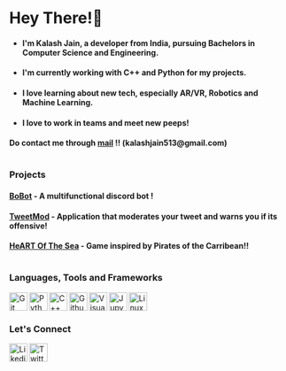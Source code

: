 # Hey There!👋

- <h4>I'm <strong>Kalash Jain</strong>, a developer from India, pursuing <strong>Bachelors in Computer Science and Engineering</strong>.</h4>
- <h4>I'm currently working with <strong>C++ and Python</strong> for my projects. </h4>
- <h4>I love learning about new tech, especially <strong>AR/VR, Robotics and Machine Learning.</strong></h4>
- <h4>I love to work in teams and meet new peeps!</h4>
<h4><strong>Do contact me through <a href = "https://mail.google.com/mail/?view=cm&fs=1&tf=1&to=kalashjain513@gmail.com">mail</a> !! (kalashjain513@gmail.com)</strong></h4>

#

### Projects
<h4><a href = "https://github.com/kalashjain23/BoBot">BoBot</a> - A multifunctional discord bot !</h4>
<h4><a href = "https://github.com/kalashjain23/TweetMod">TweetMod</a> - Application that moderates your tweet and warns you if its offensive!</h4>
<h4><a href = "https://github.com/kalashjain23/HeART-of-the-Sea">HeART Of The Sea</a> - Game inspired by Pirates of the Carribean!!</h4>


#

### Languages, Tools and Frameworks
[<img align = "left" alt = "Git" width = "33px" src = "https://img.icons8.com/color/344/git.png" />][git]
[<img align = "left" alt = "Python" width = "33px" src = "https://cdn-icons-png.flaticon.com/512/5968/5968350.png" />][python]
[<img align = "left" alt = "C++" width = "33px" src = "https://cdn-icons-png.flaticon.com/512/6132/6132222.png" />][cpp]
[<img align = "left" alt = "Github" width = "33px" src = "https://cdn-icons-png.flaticon.com/512/1051/1051275.png" />][github]
[<img align = "left" alt = "Visual Studio Code" width = "33px" src = "https://img.icons8.com/fluency/344/visual-studio-code-2019.png" />][vscode]
[<img align = "left" alt = "Jupyter Notebook" width = "33px" src = "https://cdn.icon-icons.com/icons2/2667/PNG/512/jupyter_app_icon_161280.png" />][jupyter]
[<img align = "left" alt = "Linux" width = "33px" src = "https://img.icons8.com/color/344/linux--v1.png" />][linux]<br>

[git]: https://img.icons8.com/color/344/git.png
[python]: https://cdn-icons-png.flaticon.com/512/5968/5968350.png
[cpp]: https://cdn-icons-png.flaticon.com/512/6132/6132222.png
[github]: https://cdn-icons-png.flaticon.com/512/1051/1051275.png
[vscode]: https://img.icons8.com/fluency/344/visual-studio-code-2019.png
[linux]: https://img.icons8.com/color/344/linux--v1.png
[jupyter]: https://cdn.icon-icons.com/icons2/2667/PNG/512/jupyter_app_icon_161280.png

#

### Let's Connect
[<img align = "left" alt = "Likedin" width = "33px" src = "https://cdn-icons-png.flaticon.com/512/174/174857.png" />][linkedin]
[<img align = "left" alt = "Twitter" width = "33px" src = "https://cdn-icons-png.flaticon.com/512/733/733579.png" />][twitter]<br/>

[linkedin]: https://www.linkedin.com/in/kalashjain513/
[twitter]: https://twitter.com/_kalashjain_

